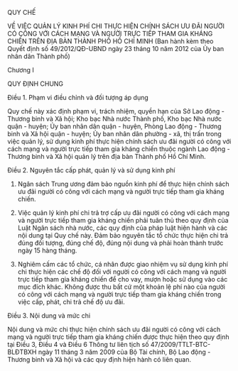 QUY CHẾ

VỀ VIỆC QUẢN LÝ KINH PHÍ CHI THỰC HIỆN CHÍNH SÁCH ƯU ĐÃI NGƯỜI CÓ CÔNG VỚI CÁCH MẠNG VÀ NGƯỜI TRỰC TIẾP THAM GIA KHÁNG CHIẾN TRÊN ĐỊA BÀN THÀNH PHỐ HỒ CHÍ MINH 
(Ban hành kèm theo Quyết định số 49/2012/QĐ-UBND ngày 23 tháng 10 năm 2012 của Ủy ban nhân dân Thành phố)

Chương I

QUY ĐỊNH CHUNG

Điều 1. Phạm vi điều chỉnh và đối tượng áp dụng

Quy chế này xác định phạm vi, trách nhiệm, quyền hạn của Sở Lao động - Thương binh và Xã hội; Kho bạc Nhà nước Thành phố, Kho bạc Nhà nước quận - huyện; Ủy ban nhân dân quận - huyện, Phòng Lao động - Thương binh và Xã hội quận - huyện; Ủy ban nhân dân phường - xã, thị trấn trong việc quản lý, sử dụng kinh phí thực hiện chính sách ưu đãi người có công với cách mạng và người trực tiếp tham gia kháng chiến thuộc ngành Lao động - Thương binh và Xã hội quản lý trên địa bàn Thành phố Hồ Chí Minh.

Điều 2. Nguyên tắc cấp phát, quản lý và sử dụng kinh phí

1. Ngân sách Trung ương đảm bảo nguồn kinh phí để thực hiện chính sách ưu đãi người có công với cách mạng và người trực tiếp tham gia kháng chiến.

2. Việc quản lý kinh phí chi trả trợ cấp ưu đãi người có công với cách mạng và người trực tiếp tham gia kháng chiến phải tuân thủ theo quy định của Luật Ngân sách nhà nước, các quy định của pháp luật hiện hành và các nội dung tại Quy chế này. Đảm bảo nguyên tắc tổ chức thực hiện chi trả đúng đối tượng, đúng chế độ, đúng nội dung và phải hoàn thành trước ngày 15 hàng tháng.

3. Nghiêm cấm các tổ chức, cá nhân được giao nhiệm vụ sử dụng kinh phí chi thực hiện các chế độ đối với người có công với cách mạng và người trực tiếp tham gia kháng chiến để cho vay, mượn hoặc sử dụng vào các mục đích khác. Không được thu bất cứ một khoản lệ phí nào của người có công với cách mạng và người trực tiếp tham gia kháng chiến trong việc cấp, phát, chi trả chế độ ưu đãi.

Điều 3. Nội dung và mức chi

Nội dung và mức chi thực hiện chính sách ưu đãi người có công với cách mạng và người trực tiếp tham gia kháng chiến được thực hiện theo quy định tại Điều 3, Điều 4 và Điều 6 Thông tư liên tịch số 47/2009/TTLT-BTC-BLĐTBXH ngày 11 tháng 3 năm 2009 của Bộ Tài chính, Bộ Lao động - Thương binh và Xã hội và các quy định hiện hành có liên quan.